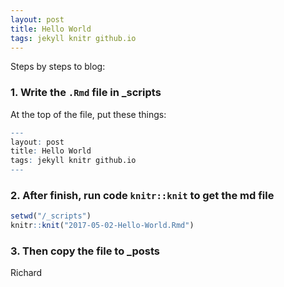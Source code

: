 ```yaml
---
layout: post
title: Hello World
tags: jekyll knitr github.io
---
```


Steps by steps to blog:
### 1. Write the `.Rmd` file in _scripts

At the top of the file, put these things:
```r
---
layout: post
title: Hello World
tags: jekyll knitr github.io
---
```
### 2. After finish, run code `knitr::knit` to get the md file

```r
setwd("/_scripts")
knitr::knit("2017-05-02-Hello-World.Rmd")
```
### 3. Then copy the file to _posts

Richard


